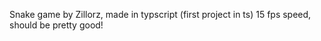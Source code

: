 Snake game by Zillorz, made in typscript (first project in ts)
15 fps speed, should be pretty good!
